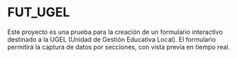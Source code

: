 # FUT_UGEL
Este proyecto es una prueba para la creación de un formulario interactivo destinado a la UGEL (Unidad de Gestión Educativa Local). El formulario permitirá la captura de datos por secciones, con vista previa en tiempo real.
